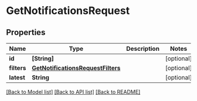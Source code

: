 # GetNotificationsRequest

## Properties
Name | Type | Description | Notes
------------ | ------------- | ------------- | -------------
**id** | **[String]** |  | [optional] 
**filters** | [**GetNotificationsRequestFilters**](GetNotificationsRequestFilters.md) |  | [optional] 
**latest** | **String** |  | [optional] 

[[Back to Model list]](../README.md#documentation-for-models) [[Back to API list]](../README.md#documentation-for-api-endpoints) [[Back to README]](../README.md)


